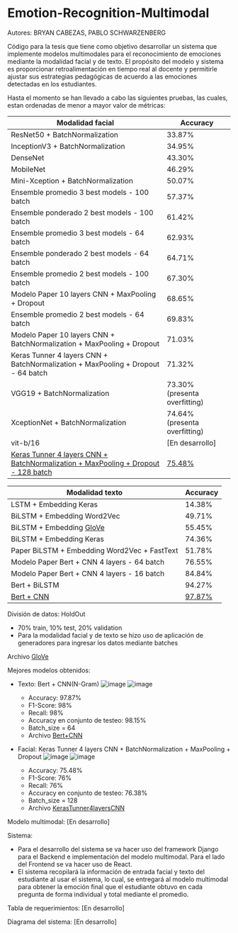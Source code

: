 # Emotion-Recognition-Multimodal

Autores: BRYAN CABEZAS, PABLO SCHWARZENBERG

Código para la tesis que tiene como objetivo desarrollar un sistema que implemente modelos multimodales para el reconocimiento de emociones mediante la modalidad facial y de texto. El propósito del modelo y sistema es proporcionar retroalimentación en tiempo real al docente y permitirle ajustar sus estrategias pedagógicas de acuerdo a las emociones detectadas en los estudiantes.

Hasta el momento se han llevado a cabo las siguientes pruebas, las cuales, estan ordenadas de menor a mayor valor de métricas:


| Modalidad facial  |  Accuracy |
| ------------- | ------------- |
| ResNet50 + BatchNormalization   | 33.87%  |
| InceptionV3 + BatchNormalization   | 34.95%  |
| DenseNet  | 43.30%  |
| MobileNet  | 46.29%  |
| Mini-Xception + BatchNormalization   | 50.07% |
| Ensemble promedio 3 best models - 100 batch | 57.37%  |
| Ensemble ponderado 2 best models - 100 batch | 61.42%  |
| Ensemble promedio 3 best models - 64 batch | 62.93%  |
| Ensemble ponderado 2 best models - 64 batch | 64.71%  |
| Ensemble promedio 2 best models - 100 batch | 67.30%  |
| Modelo Paper 10 layers CNN + MaxPooling + Dropout   | 68.65% |
| Ensemble promedio 2 best models - 64 batch | 69.83%  |
| Modelo Paper 10 layers CNN + BatchNormalization + MaxPooling + Dropout   | 71.03%  |
| Keras Tunner 4 layers CNN + BatchNormalization + MaxPooling + Dropout - 64 batch | 71.32% |
| VGG19 + BatchNormalization   | 73.30% (presenta overfitting) | 
| XceptionNet + BatchNormalization  | 74.64% (presenta overfitting)  |
| vit-b/16  | [En desarrollo]  |
| [Keras Tunner 4 layers CNN + BatchNormalization + MaxPooling + Dropout - 128 batch](https://drive.google.com/file/d/1D727aWWQyUNx5pRVHMu6amRAGCa1a-UY/view?usp=sharing) | [75.48%](https://drive.google.com/file/d/1D727aWWQyUNx5pRVHMu6amRAGCa1a-UY/view?usp=sharing) |




| Modalidad texto  |  Accuracy |
| ------------- | ------------- |
| LSTM + Embedding Keras   | 14.38%  |
| BiLSTM + Embedding Word2Vec   | 49.71%  |
| BiLSTM + Embedding [GloVe](https://drive.google.com/file/d/1qFlDu71eLDMDoAyX21eWNkCY3Xntlzyn/view?usp=sharing)   | 55.45%  |
| BiLSTM + Embedding Keras   | 74.36%  |
| Paper BiLSTM + Embedding Word2Vec + FastText   | 51.78%  |
| Modelo Paper Bert + CNN 4 layers - 64 batch  | 76.55% |
| Modelo Paper Bert + CNN 4 layers - 16 batch  | 84.84% |
| Bert + BiLSTM  | 94.27% |
| [Bert + CNN](https://drive.google.com/file/d/1Y_PmcmaJUCgqj4VWx0A7wKHC_BkKH5yO/view?usp=sharing)   | [97.87%](https://drive.google.com/file/d/1Y_PmcmaJUCgqj4VWx0A7wKHC_BkKH5yO/view?usp=sharing) |


División de datos: HoldOut
- 70% train, 10% test, 20% validation
- Para la modalidad facial y de texto se hizo uso de aplicación de generadores para ingresar los datos mediante batches

Archivo [GloVe](https://drive.google.com/file/d/1qFlDu71eLDMDoAyX21eWNkCY3Xntlzyn/view?usp=sharing)

Mejores modelos obtenidos:
- Texto: Bert + CNN(N-Gram)
  ![image](https://github.com/BryanBACS/Emotion-Recognition-Multimodal/assets/124418262/6d5570ff-1c63-4e90-838f-192185cbbcf1)
  ![image](https://github.com/BryanBACS/Emotion-Recognition-Multimodal/assets/124418262/4483eacf-23c3-4dfc-9d5b-1943566492b6)
  - Accuracy: 97.87%
  - F1-Score: 98%
  - Recall: 98%
  - Accuracy en conjunto de testeo: 98.15%
  - Batch_size = 64
  - Archivo [Bert+CNN](https://drive.google.com/file/d/1Y_PmcmaJUCgqj4VWx0A7wKHC_BkKH5yO/view?usp=sharing)

- Facial: Keras Tunner 4 layers CNN + BatchNormalization + MaxPooling + Dropout
  ![image](https://github.com/BryanBACS/Emotion-Recognition-Multimodal/assets/124418262/59c9cd5e-6aac-41d0-8d8d-311f1aec758e)
  ![image](https://github.com/BryanBACS/Emotion-Recognition-Multimodal/assets/124418262/e40d5b7b-db19-4671-9985-965e895a400b)
  - Accuracy: 75.48%
  - F1-Score: 76%
  - Recall: 76%
  - Accuracy en conjunto de testeo: 76.38%
  - Batch_size = 128
  - Archivo [KerasTunner4layersCNN](https://drive.google.com/file/d/1D727aWWQyUNx5pRVHMu6amRAGCa1a-UY/view?usp=sharing)

 
Modelo multimodal: [En desarrollo]

Sistema:
- Para el desarrollo del sistema se va hacer uso del framework Django para el Backend e implementación del modelo multimodal. Para el lado del Frontend se va hacer uso de React.
- El sistema recopilará la información de entrada facial y texto del estudiante al usar el sistema, lo cual, se entregará al modelo multimodal para obtener la emoción final que el estudiante obtuvo en cada pregunta de forma individual y total mediante el promedio.

Tabla de requerimientos: [En desarrollo]

Diagrama del sistema: [En desarrollo]
